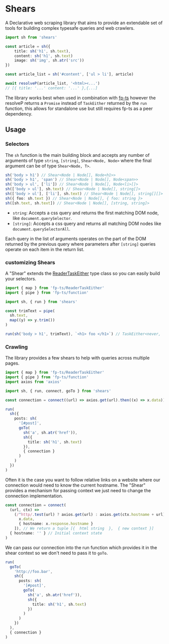 # Shears

A Declarative web scraping library that aims to provide an extendable set of tools for building complex typesafe queries and web crawlers.

```typescript
import sh from 'shears'

const article = sh({
    title: sh('h1', sh.text),
    content: sh('h1', sh.text)
    image: sh('img', sh.atr('src'))
})

const article_list = sh('#content', ['ul > li'], article)

await resolveP(article_list, '<html><...')
// [{ title: '...' content: '...' },{...]
```

The library works best when used in combination with [fp-ts](https://github.com/gcanti/fp-ts) however the resolveP returns a `Promise` instead of `TaskEither` returned by the `run` function, this allows for standalone use but still requires fp-ts as a peer dependency.

## Usage

### Selectors

The `sh` function is the main building block and accepts any number of arguments of type `string`, `[string]`, `Shear<Node, Node>` where the final argument can be of type `Shear<Node, T>`.

```typescript
sh('body > h1') // Shear<Node | Node[], Node<h1>>
sh('body > h1', 'span') // Shear<Node | Node[], Node<span>>
sh('body > ul', ['li']) // Shear<Node | Node[], Node<li>[]>
sh(['body > ul'], sh.text) // Shear<Node | Node[], string[]>
sh(['body > ul'], ['li'], sh.text) // Shear<Node | Node[], string[][]>
sh({ foo: sh.text }) // Shear<Node | Node[], { foo: string }>
sh([sh.text, sh.text]) // Shear<Node | Node[], [string, string]>
```

- `string`: Accepts a css query and returns the first matching DOM node, like `document.querySelector`.
- `[string]`: Accepts a css query and returns all matching DOM nodes like `document.querySelectorAll`.

Each query in the list of arguments operates on the part of the DOM returned by the previous query where parameters after `[string]` queries operate on each item in the return list.

### customizing Shears

A "Shear" extends the [ReaderTaskEither](https://gcanti.github.io/fp-ts/modules/ReaderTaskEither.ts.html) type class so you can easily build your selectors.

```typescript
import { map } from 'fp-ts/ReaderTaskEither'
import { pipe } from 'fp-ts/function'

import sh, { run } from 'shears'

const trimText = pipe(
  sh.text,
  map((y) => y.trim())
)

run(sh('body > h1', trimText), `<h1> foo </h1>`) // TaskEither<never, 'foo'>
```

### Crawling

The library provides a few shears to help with queries across multiple pages.

```typescript
import { map } from 'fp-ts/ReaderTaskEither'
import { pipe } from 'fp-ts/function'
import axios from 'axios'

import sh, { run, connect, goTo } from 'shears'

const connection = connect((url) => axios.get(url).then((x) => x.data))

run(
  sh({
    posts: sh(
      '[#post]',
      goTo(
        sh('a', sh.atr('href')),
        sh({
          title: sh('h1', sh.text)
        }),
        { connection }
      )
    )
  })
)
```

Often it is the case you want to follow relative links on a website where our connection would need to know the current hostname. The "Shear" provides a mechanism for passing context we just need to change the connection implementation.

```typescript
const connection = connect(
  (url, ctx) =>
    (/^http/.test(url) ? axios.get(url) : axios.get(ctx.hostname + url)).then((x) => [
      x.data,
      { hostname: x.response.hostname }
    ]), // We return a tuple [{  html string  },  { new context }]
  { hostname: '' } // Initial context state
)
```

We can pass our connection into the run function which provides it in the shear context so we don't need to pass it to `goTo`.

```typescript
run(
  goTo(
    'http://foo.bar',
    sh({
      posts: sh(
        '[#post]',
        goTo(
          sh('a', sh.atr('href')),
          sh({
            title: sh('h1', sh.text)
          })
        )
      )
    })
  ),
  { connection }
)
```
